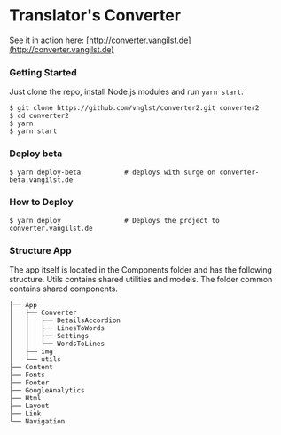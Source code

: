 # Translator's Converter

See it in action here: [http://converter.vangilst.de](http://converter.vangilst.de)

### Getting Started

Just clone the repo, install Node.js modules and run `yarn start`:

```
$ git clone https://github.com/vnglst/converter2.git converter2
$ cd converter2
$ yarn
$ yarn start
```

### Deploy beta

```shell
$ yarn deploy-beta           # deploys with surge on converter-beta.vangilst.de
```

### How to Deploy

```shell
$ yarn deploy                # Deploys the project to converter.vangilst.de
```

### Structure App

The app itself is located in the Components folder and has the following structure. Utils contains shared utilities and models. The folder common contains shared components.

```
├── App
│   ├── Converter
│   │   ├── DetailsAccordion
│   │   ├── LinesToWords
│   │   ├── Settings
│   │   └── WordsToLines
│   ├── img
│   └── utils
├── Content
├── Fonts
├── Footer
├── GoogleAnalytics
├── Html
├── Layout
├── Link
└── Navigation
```
